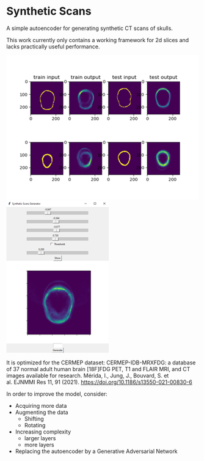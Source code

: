 # Synthetic Scans
A simple autoencoder for generating synthetic CT scans of skulls.

This work currently only contains a working framework for 2d slices and lacks practically useful performance. 

![plot](./plots/Results.png)
![plot](./plots/GUI_small.png)

It is optimized for the CERMEP dataset:
CERMEP-IDB-MRXFDG: a database of 37 normal adult human brain [18F]FDG PET, T1 and FLAIR MRI,
and CT images available for research. Mérida, I., Jung, J., Bouvard, S. et al. EJNMMI Res 11, 91 (2021).
https://doi.org/10.1186/s13550-021-00830-6

In order to improve the model, consider:
- Acquiring more data
- Augmenting the data
  - Shifting
  - Rotating
- Increasing complexity
  - larger layers
  - more layers
- Replacing the autoencoder by a Generative Adversarial Network
